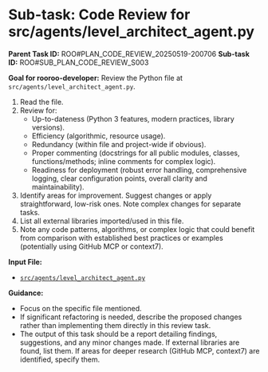 # Sub-task: Code Review for src/agents/level_architect_agent.py

**Parent Task ID:** ROO#PLAN_CODE_REVIEW_20250519-200706
**Sub-task ID:** ROO#SUB_PLAN_CODE_REVIEW_S003

**Goal for rooroo-developer:**
Review the Python file at `src/agents/level_architect_agent.py`.
1. Read the file.
2. Review for:
    * Up-to-dateness (Python 3 features, modern practices, library versions).
    * Efficiency (algorithmic, resource usage).
    * Redundancy (within file and project-wide if obvious).
    * Proper commenting (docstrings for all public modules, classes, functions/methods; inline comments for complex logic).
    * Readiness for deployment (robust error handling, comprehensive logging, clear configuration points, overall clarity and maintainability).
3. Identify areas for improvement. Suggest changes or apply straightforward, low-risk ones. Note complex changes for separate tasks.
4. List all external libraries imported/used in this file.
5. Note any code patterns, algorithms, or complex logic that could benefit from comparison with established best practices or examples (potentially using GitHub MCP or context7).

**Input File:**
*   [`src/agents/level_architect_agent.py`](src/agents/level_architect_agent.py)

**Guidance:**
*   Focus on the specific file mentioned.
*   If significant refactoring is needed, describe the proposed changes rather than implementing them directly in this review task.
*   The output of this task should be a report detailing findings, suggestions, and any minor changes made. If external libraries are found, list them. If areas for deeper research (GitHub MCP, context7) are identified, specify them.
